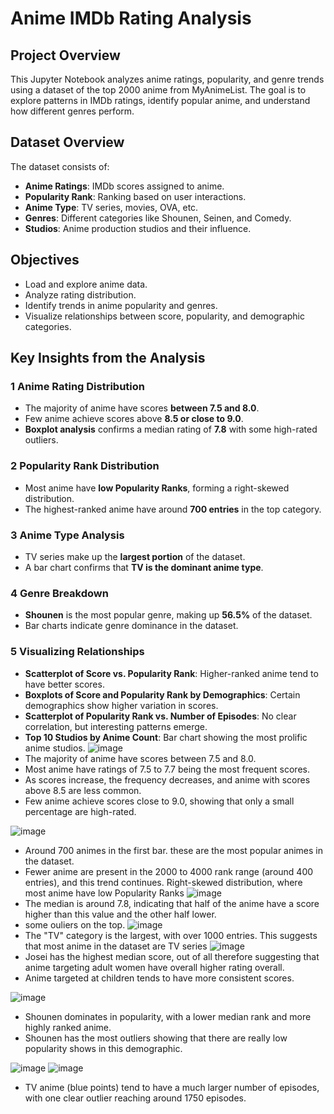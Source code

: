 #  Anime IMDb Rating Analysis

## **Project Overview**
This Jupyter Notebook analyzes anime ratings, popularity, and genre trends using a dataset of the top 2000 anime from MyAnimeList. The goal is to explore patterns in IMDb ratings, identify popular anime, and understand how different genres perform.

## **Dataset Overview**
The dataset consists of:
- **Anime Ratings**: IMDb scores assigned to anime.
- **Popularity Rank**: Ranking based on user interactions.
- **Anime Type**: TV series, movies, OVA, etc.
- **Genres**: Different categories like Shounen, Seinen, and Comedy.
- **Studios**: Anime production studios and their influence.

##  **Objectives**
- Load and explore anime data.
- Analyze rating distribution.
- Identify trends in anime popularity and genres.
- Visualize relationships between score, popularity, and demographic categories.


##  **Key Insights from the Analysis**

### 1️ **Anime Rating Distribution**
- The majority of anime have scores **between 7.5 and 8.0**.
- Few anime achieve scores above **8.5 or close to 9.0**.
- **Boxplot analysis** confirms a median rating of **7.8** with some high-rated outliers.

### 2️ **Popularity Rank Distribution**
- Most anime have **low Popularity Ranks**, forming a right-skewed distribution.
- The highest-ranked anime have around **700 entries** in the top category.

### 3️ **Anime Type Analysis**
- TV series make up the **largest portion** of the dataset.
- A bar chart confirms that **TV is the dominant anime type**.

### 4️ **Genre Breakdown**
- **Shounen** is the most popular genre, making up **56.5%** of the dataset.
- Bar charts indicate genre dominance in the dataset.

### 5️ **Visualizing Relationships**
- **Scatterplot of Score vs. Popularity Rank**: Higher-ranked anime tend to have better scores.
- **Boxplots of Score and Popularity Rank by Demographics**: Certain demographics show higher variation in scores.
- **Scatterplot of Popularity Rank vs. Number of Episodes**: No clear correlation, but interesting patterns emerge.
- **Top 10 Studios by Anime Count**: Bar chart showing the most prolific anime studios.
![image](https://github.com/user-attachments/assets/b0b45118-c407-4c84-9f9f-08b2df4a2ca4)
- The majority of anime have scores between 7.5 and 8.0.
- Most anime have ratings of 7.5 to 7.7 being the most frequent scores.
- As scores increase, the frequency decreases, and  anime with scores above 8.5 are less common.
- Few anime achieve scores close to 9.0, showing that only a small percentage are  high-rated.

![image](https://github.com/user-attachments/assets/ee309c99-728d-437a-8635-1995c5c1c9e3)
- Around 700 animes in the first bar. these are the most popular animes in the dataset.
- Fewer anime are present in the 2000 to 4000 rank range (around 400 entries), and this trend continues. Right-skewed distribution, where most anime have low Popularity Ranks
![image](https://github.com/user-attachments/assets/fdc624ac-5090-42c0-8fc3-e931159f8293)
- The median is around 7.8, indicating that half of the anime have a score higher than this value and the other half lower.
- some ouliers on the top. 
![image](https://github.com/user-attachments/assets/15c0bd82-e291-4843-a1ae-06874356940d)
- The "TV" category is the largest, with over 1000 entries. This suggests that most anime in the dataset are TV series
![image](https://github.com/user-attachments/assets/827fc32e-2b01-4431-935c-4ed7d7b565a3)
- Josei has the highest median score, out of all therefore suggesting that anime targeting adult women have overall higher rating overall.
- Anime targeted at children tends to have more consistent scores.

![image](https://github.com/user-attachments/assets/fb111299-f635-4371-b45e-8dba169ce312)
- Shounen dominates in popularity, with a lower median rank and more highly ranked anime.
- Shounen has the most outliers showing that there are really low popularity shows in this demographic. 

![image](https://github.com/user-attachments/assets/2bd3e310-4f34-482b-a0f3-3fe6de0bffe2)
![image](https://github.com/user-attachments/assets/ceb7598b-e6ca-4e57-a711-739f22f12054)
- TV anime (blue points) tend to have a much larger number of episodes, with one clear outlier reaching around 1750 episodes.







